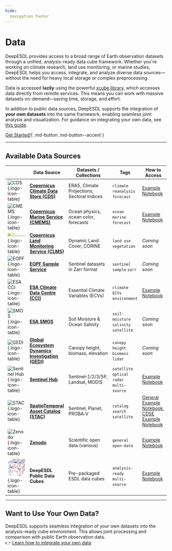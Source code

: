 ```yaml
---
hide:
  navigation.footer
---
```



# Data

DeepESDL provides access to a broad range of Earth observation datasets through a unified, analysis-ready 
data cube framework. Whether you're working on climate research, land use monitoring, or marine studies, DeepESDL helps 
you access, integrate, and analyze diverse data sources—without the need for heavy local storage or complex preprocessing.

Data is accessed **lazily** using the powerful [xcube library](https://xcube.readthedocs.io/en/latest/dataaccess.html), 
which accesses data directly from remote services. This means you can work with massive datasets on-demand—saving time, 
storage, and effort.

In addition to public data sources, DeepESDL supports the integration of **your own datasets** into the same framework, 
enabling seamless joint analysis and visualization. For guidance on integrating your own data, see
[this guide](#want-to-use-your-own-data).


[Get Started!](../guide/jupyterlab/notebooks/Access_public_cubes.ipynb){ .md-button .md-button--accent }

---

## Available Data Sources

|                                                                                                                                                                                                                                   | Data Source | Datasets / Collections | Tags                                  | How to Access                                                                                                                                                                                 |
|-----------------------------------------------------------------------------------------------------------------------------------------------------------------------------------------------------------------------------------|-------------|------------------------|---------------------------------------|-----------------------------------------------------------------------------------------------------------------------------------------------------------------------------------------------|
| ![CDS](https://climate.copernicus.eu/sites/default/files/custom-uploads/branding/C3S%E2%80%93POS%E2%80%93LINE.png){.logo-icon-table}                                                                                                                          | **[Copernicus Climate Data Store (CDS)](https://cds.climate.copernicus.eu/)** | ERA5, Climate Projections, Sectoral Indices | `climate` `reanalysis` `forecast`     | [Example Notebook](../guide/jupyterlab/notebooks/Generate_C3S_CDS_cubes.ipynb)                                                                                                                |
| ![CMEMS](https://knowledge4policy.ec.europa.eu/sites/default/files/53443b17-0adb-44e1-8fd3-662fa7eda708.png){.logo-icon-table}                                                                                                    | **[Copernicus Marine Service (CMEMS)](https://marine.copernicus.eu/)** | Ocean physics, ocean color, forecasts | `ocean` `marine` `forecast`           | [Example Notebook](../guide/jupyterlab/notebooks/Generate_CMEMS_cubes.ipynb)                                                                                                                        |
| ![CLMS](img/logo_clms.png){.logo-icon-table}                                                                                                                                                                                      | **[Copernicus Land Monitoring Service (CLMS)](https://land.copernicus.eu/en/dataset-catalog)** | Dynamic Land Cover, CORINE | `land use` `vegetation`               | _Coming soon_                                                                                                                                                                                 |
| ![EOPF](https://www.dlr.de/de/eoc/forschung-transfer/projekte-und-missionen/eopf-sentinel-zarr-samples-service/esa_eopf_logo_2025_color_esa_16x9.jpg/@@images/image-1000-d87d614b71d37583fc8cf99cfbf55b0d.jpeg){.logo-icon-table} | **[EOPF Sample Service](https://zarr.eopf.copernicus.eu/)** | Sentinel datasets in Zarr format | `sentinel` `sample` `zarr`            | _Coming soon_                                                                                                                                                                                 |
| ![ESA CCI](https://brand.esa.int/files/2020/05/ESA_logo_2020_Deep-scaled.jpg){.logo-icon-table}                                                                                                                                   | **[ESA Climate Data Centre (CCI)](https://climate.esa.int/en/data/#/dashboard)** | Essential Climate Variables (ECVs) | `climate` `ECVs` `environment`        | [Example Notebook](../guide/jupyterlab/notebooks/Generate_CCI_cubes.ipynb)                                                                                                                          |
| ![SMOS](https://www.esa.int/eologos/images/smos.jpg){.logo-icon-table}                                                                                                                                                            | **[ESA SMOS](https://earth.esa.int/eogateway/missions/smos)** | Soil Moisture & Ocean Salinity | `soil-moisture` `salinity` `satellite` | _Coming soon_                                                                                                                                                                                 |
| ![GEDI](https://gedi.umd.edu/wp-content/uploads/2020/10/GEDI_16_10.jpg){.logo-icon-table}                                                                                                                                         | **[Global Ecosystem Dynamics Investigation (GEDI)](https://gedi.umd.edu/)** | Canopy height, biomass, elevation | `canopy height` `biomass` `lidar`     | _Coming soon_                                                                                                                                                                                 |
| ![Sentinel Hub](https://www.sentinel-hub.com/img/press/sentinel_hub_by_planet_logo_big.png){.logo-icon-table}                                                                                                                     | **[Sentinel Hub](https://www.sentinel-hub.com/)** | Sentinel‑1/2/3/5P, Landsat, MODIS | `satellite` `optical` `radar` `multi-source` | [Example Notebook](../guide/jupyterlab/notebooks/Generate_SentinelHub_cubes.ipynb)                                                                                                                  |
| ![STAC](https://stacspec.org/public/images-original/STAC-04.png){.logo-icon-table}                                                                                                                                                | **[SpatioTemporal Asset Catalog (STAC)](https://stacspec.org/en/about/datasets/)** | Sentinel, Planet, PROBA‑V | `catalog` `search` `satellite`        | [General Example Notebook](../guide/jupyterlab/notebooks/Access_data_from_nonsearchable_stac_catalog.ipynb), [CDSE Example Notebook](../guide/jupyterlab/notebooks/Access_Sentinel2_data_from_CDSE.ipynb) |
| ![Zenodo](https://about.zenodo.org/static/img/logos/zenodo-black-border.svg){.logo-icon-table}                                                                                                                                    | **[Zenodo](https://zenodo.org/)** | Scientific open data (various) | `general` `open-data`                 | [Example Notebook](../guide/jupyterlab/notebooks/Access_data_from_Zenodo.ipynb)                                                                                                                     |
| ![DeepESDL](../img/logo/cube_small.png){.logo-icon-table}                                                                                                                                                                         | **DeepESDL Public Data Cubes** | Pre-packaged ESDL data cubes | `analysis-ready` `multi-source`       | [Example Notebook](../guide/jupyterlab/notebooks/Access_public_cubes.ipynb)                                                                                                                         |

---

## Want to Use Your Own Data?

DeepESDL supports seamless integration of your own datasets into the analysis-ready cube environment. This allows joint 
processing and comparison with public Earth observation data.  
👉 [Learn how to integrate your own data](../guide/jupyterlab/Upload_files_to_shared_team_s3_storage.ipynb)

